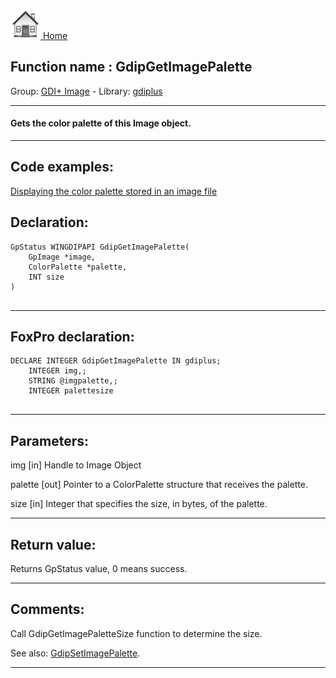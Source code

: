 [<img src="../../images/home.png"> Home ](https://github.com/VFPX/Win32API)  

## Function name : GdipGetImagePalette
Group: [GDI+ Image](../../functions_group.md#GDIplus_Image)  -  Library: [gdiplus](../../Libraries.md#gdiplus)  
***  


#### Gets the color palette of this Image object.
***  


## Code examples:
[Displaying the color palette stored in an image file](../../samples/sample_529.md)  

## Declaration:
```foxpro  
GpStatus WINGDIPAPI GdipGetImagePalette(
	GpImage *image,
	ColorPalette *palette,
	INT size
)
  
```  
***  


## FoxPro declaration:
```foxpro  
DECLARE INTEGER GdipGetImagePalette IN gdiplus;
	INTEGER img,;
	STRING @imgpalette,;
	INTEGER palettesize
  
```  
***  


## Parameters:
img
[in] Handle to Image Object

palette
[out] Pointer to a ColorPalette structure that receives the palette. 

size
[in] Integer that specifies the size, in bytes, of the palette.  
***  


## Return value:
Returns GpStatus value, 0 means success.  
***  


## Comments:
Call GdipGetImagePaletteSize function to determine the size.  
  
See also: [GdipSetImagePalette](../gdiplus/GdipSetImagePalette.md).  
  
***  

